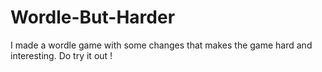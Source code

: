 # Wordle-But-Harder
I made a wordle game with some changes that makes the game hard and interesting. Do try it out !
